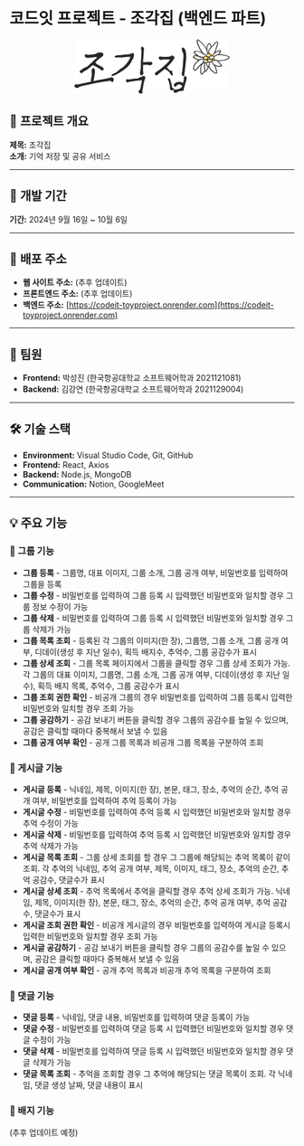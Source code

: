 # 코드잇 프로젝트 - 조각집 (백엔드 파트)
<div align="center">
  <img src="image.png" alt="alt text" />
</div>

## 📌 프로젝트 개요
**제목:** 조각집  
**소개:** 기억 저장 및 공유 서비스

---

## 📅 개발 기간
**기간:** 2024년 9월 16일 ~ 10월 6일

---

## 🔗 배포 주소
- **웹 사이트 주소:** (추후 업데이트)
- **프론트엔드 주소:** (추후 업데이트)
- **백엔드 주소:** [https://codeit-toyproject.onrender.com](https://codeit-toyproject.onrender.com)

---

## 👥 팀원
- **Frontend:** 박성진 (한국항공대학교 소프트웨어학과 2021121081)
- **Backend:** 김강연 (한국항공대학교 소프트웨어학과 2021129004)

---

## 🛠 기술 스택
- **Environment:** Visual Studio Code, Git, GitHub
- **Frontend:** React, Axios
- **Backend:** Node.js, MongoDB
- **Communication:** Notion, GoogleMeet

---

## 💡 주요 기능

### 🔹 그룹 기능
- **그룹 등록** - 그룹명, 대표 이미지, 그룹 소개, 그룹 공개 여부, 비밀번호를 입력하여 그룹을 등록
- **그룹 수정** - 비밀번호를 입력하여 그룹 등록 시 입력했던 비밀번호와 일치할 경우 그룹 정보 수정이 가능
- **그룹 삭제** - 비밀번호를 입력하여 그룹 등록 시 입력했던 비밀번호와 일치할 경우 그룹 삭제가 가능
- **그룹 목록 조회** - 등록된 각 그룹의 이미지(한 장), 그룹명, 그룹 소개, 그룹 공개 여부, 디데이(생성 후 지난 일수), 획득 배지수, 추억수, 그룹 공감수가 표시
- **그룹 상세 조회** - 그룹 목록 페이지에서 그룹을 클릭할 경우 그룹 상세 조회가 가능. 각 그룹의 대표 이미지, 그룹명, 그룹 소개, 그룹 공개 여부, 디데이(생성 후 지난 일수), 획득 배지 목록, 추억수, 그룹 공감수가 표시
- **그룹 조회 권한 확인** - 비공개 그룹의 경우 비밀번호를 입력하여 그룹 등록시 입력한 비밀번호와 일치할 경우 조회 가능
- **그룹 공감하기** - 공감 보내기 버튼을 클릭할 경우 그룹의 공감수를 높일 수 있으며, 공감은 클릭할 때마다 중복해서 보낼 수 있음
- **그룹 공개 여부 확인** - 공개 그룹 목록과 비공개 그룹 목록을 구분하여 조회

### 🔹 게시글 기능
- **게시글 등록** - 닉네임, 제목, 이미지(한 장), 본문, 태그, 장소, 추억의 순간, 추억 공개 여부, 비밀번호를 입력하여 추억 등록이 가능
- **게시글 수정** - 비밀번호를 입력하여 추억 등록 시 입력했던 비밀번호와 일치할 경우 추억 수정이 가능
- **게시글 삭제** - 비밀번호를 입력하여 추억 등록 시 입력했던 비밀번호와 일치할 경우 추억 삭제가 가능
- **게시글 목록 조회** - 그룹 상세 조회를 할 경우 그 그룹에 해당되는 추억 목록이 같이 조회. 각 추억의 닉네임, 추억 공개 여부, 제목, 이미지, 태그, 장소, 추억의 순간, 추억 공감수, 댓글수가 표시
- **게시글 상세 조회** - 추억 목록에서 추억을 클릭할 경우 추억 상세 조회가 가능. 닉네임, 제목, 이미지(한 장), 본문, 태그, 장소, 추억의 순간, 추억 공개 여부, 추억 공감수, 댓글수가 표시 
- **게시글 조회 권한 확인** - 비공개 게시글의 경우 비밀번호를 입력하여 게시글 등록시 입력한 비밀번호와 일치할 경우 조회 가능
- **게시글 공감하기** - 공감 보내기 버튼을 클릭할 경우 그룹의 공감수를 높일 수 있으며, 공감은 클릭할 때마다 중복해서 보낼 수 있음
- **게시글 공개 여부 확인** - 공개 추억 목록과 비공개 추억 목록을 구분하여 조회

### 🔹 댓글 기능
- **댓글 등록** - 닉네임, 댓글 내용, 비밀번호를 입력하여 댓글 등록이 가능
- **댓글 수정** - 비밀번호를 입력하여 댓글 등록 시 입력했던 비밀번호와 일치할 경우 댓글 수정이 가능
- **댓글 삭제** - 비밀번호를 입력하여 댓글 등록 시 입력했던 비밀번호와 일치할 경우 댓글 삭제가 가능
- **댓글 목록 조회** - 추억을 조회할 경우 그 추억에 해당되는 댓글 목록이 조회. 각 닉네임, 댓글 생성 날짜, 댓글 내용이 표시

### 🔹 배지 기능
(추후 업데이트 예정)


